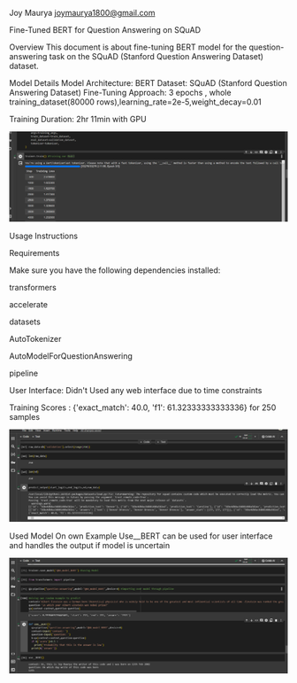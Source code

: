 Joy Maurya  joymaurya1800@gmail.com

Fine-Tuned BERT for Question Answering on SQuAD

Overview
This document is about fine-tuning BERT model for the question-answering task on the SQuAD (Stanford Question Answering Dataset) dataset.



Model Details
Model Architecture: BERT
Dataset: SQuAD (Stanford Question Answering Dataset)
Fine-Tuning Approach: 3 epochs , whole training_dataset(80000 rows),learning_rate=2e-5,weight_decay=0.01

Training Duration: 2hr 11min with GPU

![Alt text](/1.png)

Usage Instructions

Requirements

Make sure you have the following dependencies installed:

transformers

accelerate

datasets

AutoTokenizer

AutoModelForQuestionAnswering

pipeline 


User Interface:
Didn't Used any web interface due to time constraints

Training Scores : {'exact_match': 40.0, 'f1': 61.32333333333336} for 250 samples


![Alt text](/3.png)


Used Model On own Example  Use__BERT can be used for user interface and handles the output if model is uncertain

![Alt text](/4.png)
